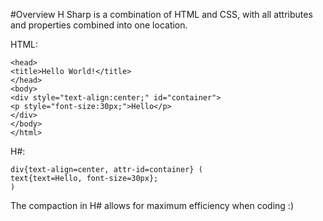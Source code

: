 #Overview
H Sharp is a combination of HTML and CSS, with all attributes and properties combined into one location.

HTML:
```<html>
<head>
<title>Hello World!</title>
</head>
<body>
<div style="text-align:center;" id="container">
<p style="font-size:30px;">Hello</p>
</div>
</body>
</html>
```

H#:
```head.title{title=Hello World};
div{text-align=center, attr-id=container} (
text{text=Hello, font-size=30px};
)
```

The compaction in H# allows for maximum efficiency when coding :)
